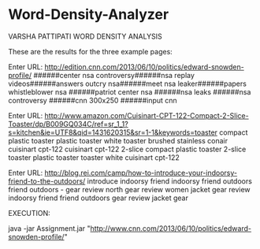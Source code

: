 # Word-Density-Analyzer
VARSHA PATTIPATI
WORD DENSITY ANALYSIS


These are the results for the three example pages:

Enter URL:
http://edition.cnn.com/2013/06/10/politics/edward-snowden-profile/
######center nsa controversy######nsa replay videos######answers outcry nsa######meet nsa leaker######papers whistleblower nsa
      ######patriot center nsa
      ######nsa leaks
      ######nsa controversy
      ######cnn 300x250
      ######input cnn



Enter URL:
http://www.amazon.com/Cuisinart-CPT-122-Compact-2-Slice-Toaster/dp/B009GQ034C/ref=sr_1_1?s=kitchen&ie=UTF8&qid=1431620315&sr=1-1&keywords=toaster
compact plastic toaster
plastic toaster white
toaster brushed stainless
conair cuisinart cpt-122
cuisinart cpt-122 2-slice
compact plastic toaster
2-slice toaster
plastic toaster
toaster white
cuisinart cpt-122




Enter URL:
http://blog.rei.com/camp/how-to-introduce-your-indoorsy-friend-to-the-outdoors/
introduce indoorsy friend
indoorsy friend outdoors
friend outdoors -
gear review north
gear review women
jacket gear review
indoorsy friend
friend outdoors
gear review
jacket gear

EXECUTION: 

 java -jar Assignment.jar "http://www.cnn.com/2013/06/10/politics/edward-snowden-profile/"

